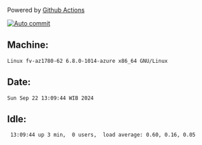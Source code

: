 Powered by [Github Actions](https://github.com/features/actions)

[![Auto commit](https://github.com/hiage/workstation/workflows/Auto%20commit/badge.svg)](https://github.com/hiage/workstation/actions?query=workflow%3A%22Auto+commit%22)

## Machine:
```
Linux fv-az1780-62 6.8.0-1014-azure x86_64 GNU/Linux
```
## Date:
```
Sun Sep 22 13:09:44 WIB 2024
```
## Idle:
```
 13:09:44 up 3 min,  0 users,  load average: 0.60, 0.16, 0.05
```
